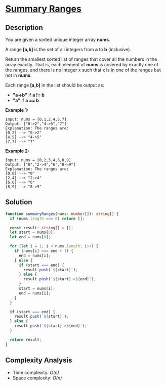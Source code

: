 # [Summary Ranges](https://leetcode.com/problems/summary-ranges/)

## Description

You are given a sorted unique integer array **nums**.

A range **[a,b]** is the set of all integers from **a** to **b** (inclusive).

Return the smallest sorted list of ranges that cover all the numbers in the array exactly. That is, each element of **nums** is covered by exactly one of the ranges, and there is no integer x such that x is in one of the ranges but not in **nums**.

Each range **[a,b]** in the list should be output as:

- **"a->b"** if **a != b**
- **"a"** if **a == b**

**Example 1:**

```
Input: nums = [0,1,2,4,5,7]
Output: ["0->2","4->5","7"]
Explanation: The ranges are:
[0,2] --> "0->2"
[4,5] --> "4->5"
[7,7] --> "7"
```

**Example 2:**

```
Input: nums = [0,2,3,4,6,8,9]
Output: ["0","2->4","6","8->9"]
Explanation: The ranges are:
[0,0] --> "0"
[2,4] --> "2->4"
[6,6] --> "6"
[8,9] --> "8->9"
```

## Solution

```typescript
function summaryRanges(nums: number[]): string[] {
  if (nums.length === 0) return [];

  const result: string[] = [];
  let start = nums[0];
  let end = nums[0];

  for (let i = 1; i < nums.length; i++) {
    if (nums[i] === end + 1) {
      end = nums[i];
    } else {
      if (start === end) {
        result.push(`${start}`);
      } else {
        result.push(`${start}->${end}`);
      }
      start = nums[i];
      end = nums[i];
    }
  }

  if (start === end) {
    result.push(`${start}`);
  } else {
    result.push(`${start}->${end}`);
  }

  return result;
}
```

## Complexity Analysis

- Time complexity: _O(n)_
- Space complexity: _O(n)_
